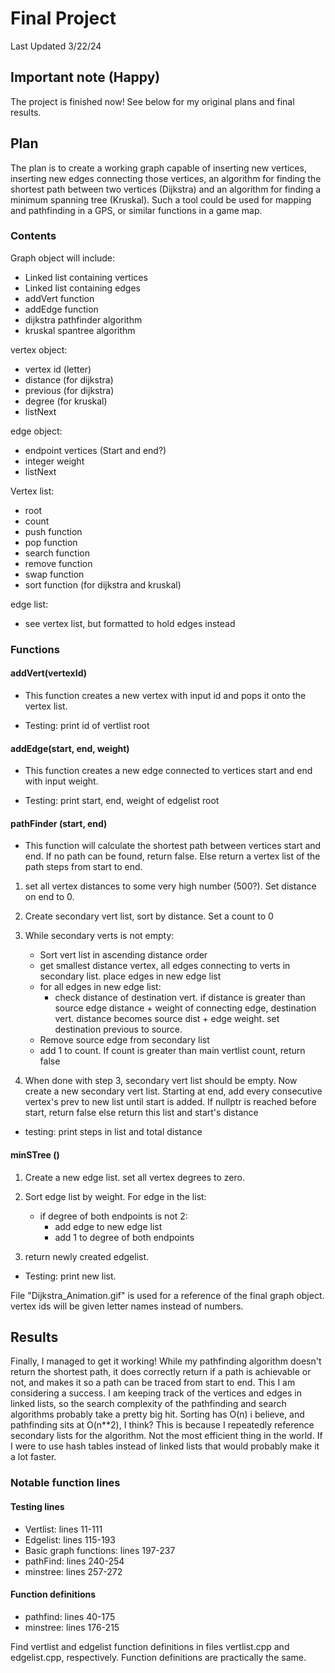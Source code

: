 # Final Project

Last Updated 3/22/24

## Important note (Happy)

The project is finished now! See below for my original plans and final
results.

## Plan

The plan is to create a working graph capable of inserting new vertices,
inserting new edges connecting those vertices, an algorithm for finding
the shortest path between two vertices (Dijkstra) and an algorithm for
finding a minimum spanning tree (Kruskal). Such a tool could be used for
mapping and pathfinding in a GPS, or similar functions in a game map.

### Contents

Graph object will include:

- Linked list containing vertices
- Linked list containing edges
- addVert function
- addEdge function
- dijkstra pathfinder algorithm
- kruskal spantree algorithm

vertex object:

- vertex id (letter)
- distance (for dijkstra)
- previous (for dijkstra)
- degree (for kruskal)
- listNext

edge object:

- endpoint vertices (Start and end?)
- integer weight
- listNext

Vertex list:

- root
- count
- push function
- pop function
- search function
- remove function
- swap function
- sort function (for dijkstra and kruskal)

edge list:

- see vertex list, but formatted to hold edges instead

### Functions

#### addVert(vertexId)

- This function creates a new vertex with input id and pops it onto the vertex
list.

- Testing: print id of vertlist root

#### addEdge(start, end, weight)

- This function creates a new edge connected to vertices start and end with
input weight.

- Testing: print start, end, weight of edgelist root

#### pathFinder (start, end)

- This function will calculate the shortest path between vertices start and
end. If no path can be found, return false.
Else return a vertex list of the path steps from start to end.

1. set all vertex distances to some very high number (500?). Set distance
on end to 0.

2. Create secondary vert list, sort by distance. Set a count to 0

3. While secondary verts is not empty:

    - Sort vert list in ascending distance order
    - get smallest distance vertex, all edges connecting to verts in secondary
    list. place edges in new edge list
    - for all edges in new edge list:
        - check distance of destination vert. if distance is greater than
        source edge distance + weight of connecting edge, destination vert.
        distance becomes source dist + edge weight. set destination previous
        to source.
    - Remove source edge from secondary list
    - add 1 to count. If count is greater than main vertlist count, return false

4. When done with step 3, secondary vert list should be empty. Now create a new
secondary vert list. Starting at end, add every consecutive vertex's prev to
new list until start is added. If nullptr is reached before start, return false
else return this list and start's distance

- testing: print steps in list and total distance

#### minSTree ()

1. Create a new edge list. set all vertex degrees to zero.

2. Sort edge list by weight. For edge in the list:

    - if degree of both endpoints is not 2:
        - add edge to new edge list
        - add 1 to degree of both endpoints

3. return newly created edgelist.

- Testing: print new list.

File "Dijkstra_Animation.gif" is used for a reference of the final graph
object. vertex ids will be given letter names instead of numbers.

## Results

Finally, I managed to get it working! While my pathfinding algorithm doesn't
return the shortest path, it does correctly return if a path is achievable
or not, and makes it so a path can be traced from start to end. This I am
considering a success. I am keeping track of the vertices and edges in linked
lists, so the search complexity of the pathfinding and search algorithms
probably take a pretty big hit. Sorting has O(n) i believe, and pathfinding
sits at O(n**2), I think? This is because I repeatedly reference secondary
lists for the algorithm. Not the most efficient thing in the world. If
I were to use hash tables instead of linked lists that would probably
make it a lot faster.

### Notable function lines

#### Testing lines

- Vertlist: lines 11-111
- Edgelist: lines 115-193
- Basic graph functions: lines 197-237
- pathFind: lines 240-254
- minstree: lines 257-272

#### Function definitions

- pathfind: lines 40-175
- minstree: lines 176-215

Find vertlist and edgelist function definitions in files vertlist.cpp
and edgelist.cpp, respectively. Function definitions are practically the same.
